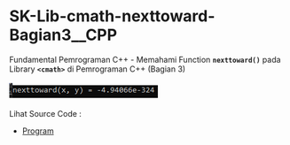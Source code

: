 # SK-Lib-cmath-nexttoward-Bagian3__CPP
Fundamental Pemrograman C++ - Memahami Function <code><b>nexttoward()</b></code> pada Library <code><b>&lt;cmath></b></code> di Pemrograman C++ (Bagian 3)<br><br>
<img src="https://github.com/RizkyKhapidsyah/SK-Lib-cmath-nexttoward-Bagian3__CPP/blob/master/SK-Lib-cmath-nexttoward-Bagian3__CPP/result/001.PNG"><br><br>
Lihat Source Code : <br>
- <a href="https://github.com/RizkyKhapidsyah/SK-Lib-cmath-nexttoward-Bagian3__CPP/blob/master/SK-Lib-cmath-nexttoward-Bagian3__CPP/Source.cpp">Program</a>
